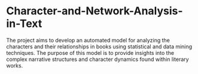


# Character-and-Network-Analysis-in-Text
The project aims to develop an automated model for analyzing the characters and their relationships in books using statistical and data mining techniques. The purpose of this model is to provide insights into the complex narrative structures and character dynamics found within literary works.

